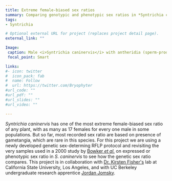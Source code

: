 ```yaml
---
title: Extreme female-biased sex ratios 
summary: Comparing genotypic and phenotypic sex ratios in *Syntrichia caninervis*, which has one of the most extreme female-biased sex ratio of any plant 
tags:
- Syntrichia

# Optional external URL for project (replaces project detail page).
external_link: ""

Image:
 caption: Male <i>Syntrichia caninervis</i> with antheridia (sperm-producing sex organs).  
 focal_point: Smart

links:
#- icon: twitter
#  icon_pack: fab
#  name: Follow
#  url: https://twitter.com/Bryophyter
#url_code: ""
#url_pdf: ""
#url_slides: ""
#url_video: ""

---
```


<i>Syntrichia caninervis</i> has one of the most extreme female-biased sex ratio of any plant, with as many as 17 females for every one male in some populations. But so far, most recorded sex ratio are based on presence of gametangia, which are rare in this species. For this project we are using a newly developed genetic sex-determing RFLP protocol and revisiting the very samples used in a 2000 study by <a href="https://bsapubs.onlinelibrary.wiley.com/doi/abs/10.2307/2656595" target="_blank">Bowker <i>et al.</i></a> on expressed or phenotypic sex ratio in <i>S. caninervis</i> to see how the genetic sex ratio compares. This project is in collaboration with <a href="https://kfisherlab.weebly.com" target="_blank">Dr. Kirsten Fisher's</a> lab at California State University, Los Angeles, and with UC Berkeley undergraduate research apprentice <a href="https://urap.berkeley.edu/urap-summer/detail/4128" target="_blank">Jordan Jomsky</a>.
